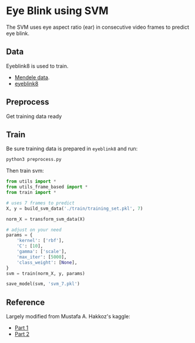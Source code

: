 # Eye Blink using SVM

The SVM uses eye aspect ratio (ear) in consecutive video frames to predict eye blink.

## Data

Eyeblink8 is used to train.

* [Mendele data](https://data.mendeley.com/datasets/9yzdnng594/1).
* [eyeblink8](https://www.blinkingmatters.com/research)

## Preprocess

Get training data ready

## Train

Be sure training data is prepared in `eyeblink8` and run:

```bash
python3 preprocess.py

```

Then train svm:

```python
from utils import *
from utils_frame_based import *
from train import *

# uses 7 frames to predict
X, y = build_svm_data('./train/training_set.pkl', 7)

norm_X = transform_svm_data(X)

# adjust on your need
params = {
    'kernel': ['rbf'],
    'C': [10],
    'gamma': ['scale'],
    'max_iter': [5000],
    'class_weight': [None],
}
svm = train(norm_X, y, params)

save_model(svm, 'svm_7.pkl')
```

## Reference

Largely modified from Mustafa A. Hakkoz's kaggle:

* [Part 1](https://www.kaggle.com/hakkoz/eye-blink-detection-3-ml-model-part1)
* [Part 2](https://www.kaggle.com/hakkoz/eye-blink-detection-3-ml-model-part2)
